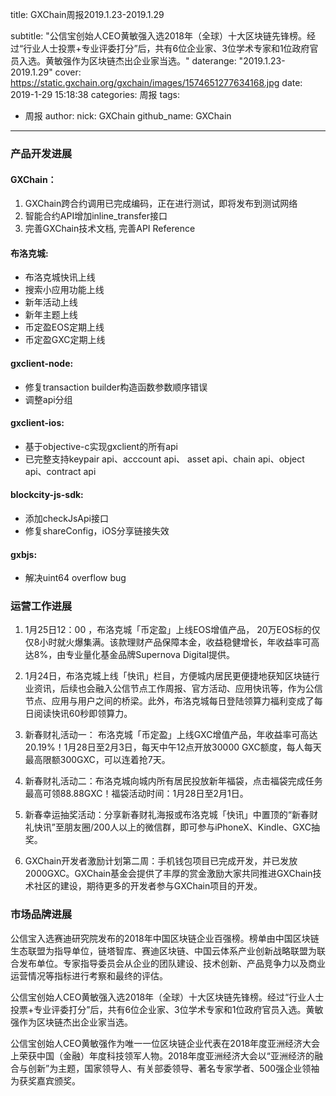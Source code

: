 title: GXChain周报2019.1.23-2019.1.29

subtitle: "公信宝创始人CEO黄敏强入选2018年（全球）十大区块链先锋榜。经过“行业人士投票+专业评委打分”后，共有6位企业家、3位学术专家和1位政府官员入选。黄敏强作为区块链杰出企业家当选。"
daterange: "2019.1.23-2019.1.29"
cover: https://static.gxchain.org/gxchain/images/1574651277634168.jpg
date: 2019-1-29 15:18:38
categories: 周报
tags:
  - 周报
author:
    nick: GXChain
    github_name: GXChain
---

### 产品开发进展

#### GXChain：
1.  GXChain跨合约调用已完成编码，正在进行测试，即将发布到测试网络
2. 智能合约API增加inline_transfer接口
3. 完善GXChain技术文档, 完善API Reference

#### 布洛克城:
- 布洛克城快讯上线
- 搜索小应用功能上线
- 新年活动上线
- 新年主题上线
- 币定盈EOS定期上线
- 币定盈GXC定期上线

#### gxclient-node:
- 修复transaction builder构造函数参数顺序错误
- 调整api分组

#### gxclient-ios:
- 基于objective-c实现gxclient的所有api
- 已完整支持keypair api、acccount api、 asset api、chain api、object api、contract api

#### blockcity-js-sdk:
- 添加checkJsApi接口
- 修复shareConfig，iOS分享链接失效

#### gxbjs:
- 解决uint64 overflow bug

### 运营工作进展
1. 1月25日12：00 ，布洛克城「币定盈」上线EOS增值产品， 20万EOS标的仅仅8小时就火爆集满。该款理财产品保障本金，收益稳健增长，年收益率可高达8%，由专业量化基金品牌Supernova Digital提供。

3. 1月24日，布洛克城上线「快讯」栏目，方便城内居民更便捷地获知区块链行业资讯，后续也会融入公信节点工作周报、官方活动、应用快讯等，作为公信节点、应用与用户之间的桥梁。此外，布洛克城每日登陆领算力福利变成了每日阅读快讯60秒即领算力。

4. 新春财礼活动一： 布洛克城「币定盈」上线GXC增值产品，年收益率可高达20.19%！1月28日至2月3日，每天中午12点开放30000 GXC额度，每人每天最高限额300GXC，可以连着抢7天。

5. 新春财礼活动二：布洛克城向城内所有居民投放新年福袋，点击福袋完成任务最高可领88.88GXC！福袋活动时间：1月28日至2月1日。

6. 新春幸运抽奖活动：分享新春财礼海报或布洛克城「快讯」中置顶的“新春财礼快讯”至朋友圈/200人以上的微信群，即可参与iPhoneX、Kindle、GXC抽奖。

7. GXChain开发者激励计划第二周：手机钱包项目已完成开发，并已发放2000GXC。GXChain基金会提供了丰厚的赏金激励大家共同推进GXChain技术社区的建设，期待更多的开发者参与GXChain项目的开发。



### 市场品牌进展

公信宝入选赛迪研究院发布的2018年中国区块链企业百强榜。榜单由中国区块链生态联盟为指导单位，链塔智库、赛迪区块链、中国云体系产业创新战略联盟为联合发布单位。专家指导委员会从企业的团队建设、技术创新、产品竞争力以及商业运营情况等指标进行考察和最终的评估。

公信宝创始人CEO黄敏强入选2018年（全球）十大区块链先锋榜。经过“行业人士投票+专业评委打分”后，共有6位企业家、3位学术专家和1位政府官员入选。黄敏强作为区块链杰出企业家当选。

公信宝创始人CEO黄敏强作为唯一一位区块链企业代表在2018年度亚洲经济大会上荣获中国（金融）年度科技领军人物。2018年度亚洲经济大会以“亚洲经济的融合与创新”为主题，国家领导人、有关部委领导、著名专家学者、500强企业领袖为获奖嘉宾颁奖。